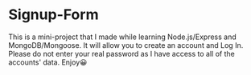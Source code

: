 # Signup-Form

This is a mini-project that I made while learning Node.js/Express and MongoDB/Mongoose. It will allow you to create an account and Log In. Please do not enter your real password as I have access to all of the accounts' data. Enjoy😀
